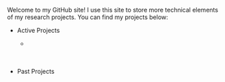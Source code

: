 Welcome to my GitHub site! I use this site to store more technical elements of my research projects.  You can find my projects below:

- Active Projects

  * [The Networks of Occupations]: https://kenhoulin.github.io/The-Networks-of-Occupations/Figure-1.html

  </br>

  </br>

- Past Projects

    